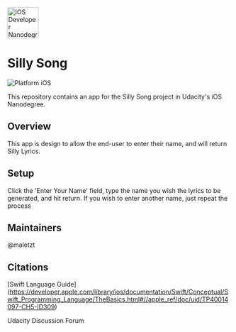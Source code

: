<img src="https://s3-us-west-1.amazonaws.com/udacity-content/degrees/catalog-images/nd003.png" alt="iOS Developer Nanodegree logo" height="70" >

# Silly Song

![Platform iOS](https://img.shields.io/badge/nanodegree-iOS-blue.svg)

This repository contains an app for the Silly Song project in Udacity's iOS Nanodegree.

## Overview

This app is design to allow the end-user to enter their name, and will return Silly Lyrics.

## Setup

Click the 'Enter Your Name' field, type the name you wish the lyrics to be generated, and hit return.  If you wish to enter another name, just repeat the process

## Maintainers

@maletzt

## Citations

[Swift Language Guide] (https://developer.apple.com/library/ios/documentation/Swift/Conceptual/Swift_Programming_Language/TheBasics.html#//apple_ref/doc/uid/TP40014097-CH5-ID309)

Udacity Discussion Forum

